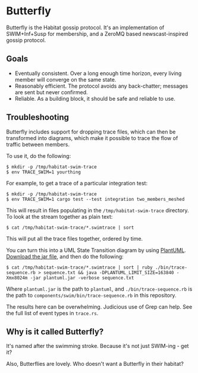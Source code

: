 # Butterfly

Butterfly is the Habitat gossip protocol. It's an implementation of
SWIM+Inf+Susp for membership, and a ZeroMQ based newscast-inspired gossip
protocol.

## Goals

* Eventually consistent. Over a long enough time horizon, every living member
  will converge on the same state.
* Reasonably efficient. The protocol avoids any back-chatter; messages are
  sent but never confirmed.
* Reliable. As a building block, it should be safe and reliable to use.

## Troubleshooting

Butterfly includes support for dropping trace files, which can then be
transformed into diagrams, which make it possible to trace the flow of traffic
between members.

To use it, do the following:

```
$ mkdir -p /tmp/habitat-swim-trace
$ env TRACE_SWIM=1 yourthing
```

For example, to get a trace of a particular integration test:

```
$ mkdir -p /tmp/habitat-swim-trace
$ env TRACE_SWIM=1 cargo test --test integration two_members_meshed
```

This will result in files populating in the `/tmp/habitat-swim-trace`
directory. To look at the stream together as plain text:

```
$ cat /tmp/habitat-swim-trace/*.swimtrace | sort
```

This will put all the trace files together, ordered by time.

You can turn this into a UML State Transition diagram by using
[PlantUML](http://plantuml.com/). [Download the jar
file](http://plantuml.com/download), and then do the following:

```
$ cat /tmp/habitat-swim-trace/*.swimtrace | sort | ruby ./bin/trace-sequence.rb > sequence.txt && java -DPLANTUML_LIMIT_SIZE=163840 -Xmx8024m -jar plantuml.jar -verbose sequence.txt
```

Where `plantuml.jar` is the path to `plantuml`, and `./bin/trace-sequence.rb`
is the path to `components/swim/bin/trace-sequence.rb` in this repository.

The results here can be overwhelming. Judicious use of Grep can help. See the
full list of event types in `trace.rs`.

## Why is it called Butterfly?

It's named after the swimming stroke. Because it's not just SWIM-ing - get it?

Also, Butterflies are lovely. Who doesn't want a Butterfly in their habitat?
